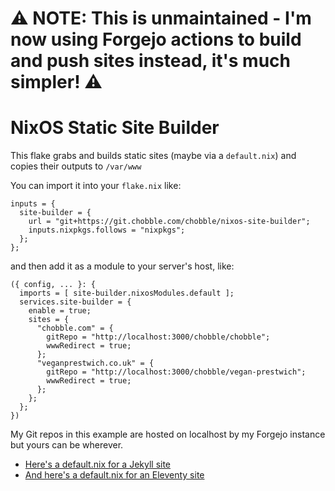# ⚠️ NOTE: This is unmaintained - I'm now using Forgejo actions to build and push sites instead, it's much simpler! ⚠️

# NixOS Static Site Builder

This flake grabs and builds static sites (maybe via a `default.nix`) and copies their outputs to `/var/www`

You can import it into your `flake.nix` like:

```
inputs = {
  site-builder = {
    url = "git+https://git.chobble.com/chobble/nixos-site-builder";
    inputs.nixpkgs.follows = "nixpkgs";
  };
};
```

and then add it as a module to your server's host, like:

```
({ config, ... }: {
  imports = [ site-builder.nixosModules.default ];
  services.site-builder = {
    enable = true;
    sites = {
      "chobble.com" = {
        gitRepo = "http://localhost:3000/chobble/chobble";
        wwwRedirect = true;
      };
      "veganprestwich.co.uk" = {
        gitRepo = "http://localhost:3000/chobble/vegan-prestwich";
        wwwRedirect = true;
      };
    };
  };
})
```

My Git repos in this example are hosted on localhost by my Forgejo instance but yours can be wherever.

- [Here's a default.nix for a Jekyll site](https://git.chobble.com/chobble/chobble/src/branch/main/default.nix)
- [And here's a default.nix for an Eleventy site](https://git.chobble.com/chobble/vegan-prestwich/src/branch/main/default.nix)

